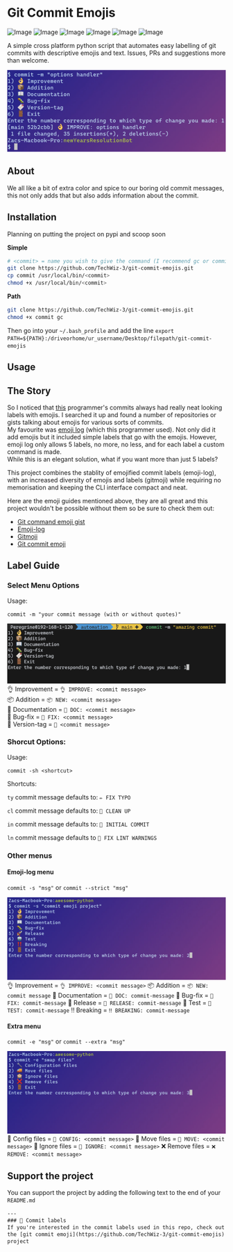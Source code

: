 # Git Commit Emojis

![Image](https://img.shields.io/github/license/TechWiz-3/git-commit-emojis?color=blue&label=license&logo=gnu&style=flat-square)
![Image](https://img.shields.io/badge/python-3.9-informational?style=flat-square&logo=python&logoColor=yellow)
![Image](https://img.shields.io/github/commit-activity/m/TechWiz-3/git-commit-emojis?color=yellowgreen&logo=git&style=flat-square)
![Image](https://img.shields.io/github/stars/TechWiz-3/git-commit-emojis?color=green&label=stars&style=flat-square)
![Image](https://img.shields.io/github/issues/TechWiz-3/git-commit-emojis?color=red&label=issues&style=flat-square)
![Image](https://img.shields.io/github/issues-pr/TechWiz-3/git-commit-emojis?color=blueviolet&label=pull%20requests&style=flat-square)

A simple cross platform python script that automates easy labelling of git commits with descriptive emojis and text. Issues, PRs and suggestions more than welcome.

![Image](./screenshots/banner.png)

## About
We all like a bit of extra color and spice to our boring old commit messages, this not only adds that but also adds information about the commit.

## Installation
Planning on putting the project on pypi and scoop soon  

**Simple**
```sh
# <commit> = name you wish to give the command (I recommend gc or commit)
git clone https://github.com/TechWiz-3/git-commit-emojis.git
cp commit /usr/local/bin/<commit>
chmod +x /usr/local/bin/<commit>
```

**Path**
```sh
git clone https://github.com/TechWiz-3/git-commit-emojis.git
chmod +x commit gc
```
Then go into your `~/.bash_profile` and add the line
`export PATH=${PATH}:/driveorhome/ur_username/Desktop/filepath/git-commit-emojis`


## Usage

## The Story
So I noticed that [this](https://github.com/msaaddev) programmer's commits always had really neat looking labels with emojis. I searched it up and found a number of repositories or gists talking about emojis for various sorts of commits.  
My favourite was [emoji log](https://github.com/ahmadawais/Emoji-Log) (which this programmer used). Not only did it add emojis but it included simple labels that go with the emojis. However, emoji log only allows 5 labels, no more, no less, and for each label a custom command is made.  
While this is an elegant solution, what if you want more than just 5 labels?

This project combines the stablity of emojified commit labels (emoji-log), with an increased diversity of emojis and labels (gitmoji) while requiring no memorisation and keeping the CLI interface compact and neat.

Here are the emoji guides mentioned above, they are all great and this project wouldn't be possible without them so be sure to check them out:  
* [Git command emoji gist](https://gist.github.com/parmentf/035de27d6ed1dce0b36a)  
* [Emoji-log](https://github.com/ahmadawais/Emoji-Log)  
* [Gitmoji](https://github.com/topics/gitmoji)
* [Git commit emoji](https://github.com/liuchengxu/git-commit-emoji-cn)  


## Label Guide
### Select Menu Options
Usage:  
```
commit -m "your commit message (with or without quotes)"
```

![Image](./screenshots/commit_select_menu.png)  
👌 Improvement = `👌 IMPROVE: <commit message>`  
📦 Addition = `📦 NEW: <commit message>`  
📖 Documentation = `📖 DOC: <commit message>`  
🐛 Bug-fix = `🐛 FIX: <commit message>`  
🔖 Version-tag = `🔖 <commit message>`  

### Shorcut Options:
Usage:  
```
commit -sh <shortcut>
```
Shortcuts:  

`ty`     commit message defaults to: `✏️ FIX TYPO`  

`cl`     commit message defaults to: `🧹 CLEAN UP`  

`in`     commit message defaults to: `🎉 INITIAL COMMIT`  

`ln`     commit message defaults to `🚨 FIX LINT WARNINGS`  

### Other menus
#### Emoji-log menu
`commit -s "msg"` or `commit --strict "msg"`

![Image](./screenshots/strict_menu.png)
👌 Improvement = `👌 IMPROVE: <commit message>`
📦 Addition = `📦 NEW: commit message`
📖 Documentation = `📖 DOC: commit-message`
🐛 Bug-fix = `🐛 FIX: commit-message`
🚀 Release = `🚀 RELEASE: commit-message`
🤖 Test = `🤖 TEST: commit-message`
‼️  Breaking = `‼️ BREAKING: commit-message`

#### Extra menu
`commit -e "msg"` or `commit --extra "msg"`

![Image](./screenshots/extra_menu.png)
🔧 Config files = `🔧 CONFIG: <commit message>`
🚚 Move files = `🚚 MOVE: <commit message>`
🙈 Ignore files = `🙈 IGNORE: <commit message>`
❌ Remove files = `❌ REMOVE: <commit message>`

## Support the project
You can support the project  by adding the following text to the end of your `README.md` 
```
---
### 🎉 Commit labels
If you're interested in the commit labels used in this repo, check out the [git commit emoji](https://github.com/TechWiz-3/git-commit-emojis) project
```
